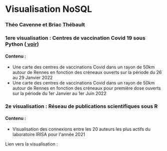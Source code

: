 <h1> Visualisation NoSQL </h1>
<h3> Théo Cavenne et Briac Thébault </h3>

<h3> 1ere visualisation : Centres de vaccination Covid 19 sous Python (<a href="file:///Users/briacthebault/Documents/Python/M1S2/NoSQL/visu_covid.html" > voir</a>)</h3>

<h4> Contenu : </h4>
<ul>
            <li>Une carte des centres de vaccinations Covid dans un rayon de 50km autour de Rennes en fonction des créneaux ouverts sur la période du 26 au 29 Janvier 2022</li>
            <li>Une carte des centres de vaccinations Covid dans un rayon de 50km autour de Rennes en fonction des créneaux pour première dose ouverts sur la période du 1er Janvier au 1er Juin 2022</li>
        </ul>



            
<h3> 2e visualisation : Réseau de publications scientifiques sous R</h3>
<h4> Contenu : </h4>
<ul>
            <li> Visualisation des connexions entre les 20 auteurs les plus actifs du laboratoire IRISA pour l'année 2021</li>    
</ul>
<p>Lien vers la visualisation : <p>


